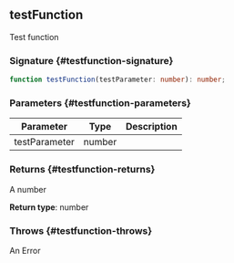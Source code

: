 ## testFunction

Test function

### Signature {#testfunction-signature}

```typescript
function testFunction(testParameter: number): number;
```

### Parameters {#testfunction-parameters}

| Parameter | Type | Description |
| - | - | - |
| testParameter | number | |

### Returns {#testfunction-returns}

A number

**Return type**: number

### Throws {#testfunction-throws}

An Error
